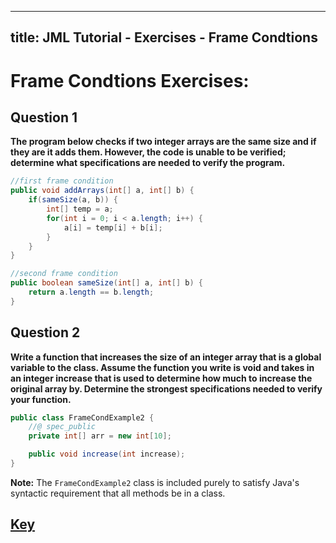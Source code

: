 
---
title: JML Tutorial - Exercises - Frame Condtions 
---
# Frame Condtions Exercises:
## **Question 1**
**The program below checks if two integer arrays are the same size and if they are it adds them. However, the code is unable to be verified; determine what specifications are needed to verify the program.**
```Java
//first frame condition
public void addArrays(int[] a, int[] b) {	
	if(sameSize(a, b)) {
		int[] temp = a;
		for(int i = 0; i < a.length; i++) {
			a[i] = temp[i] + b[i];
		}	
	}
}

//second frame condition 		
public boolean sameSize(int[] a, int[] b) {
	return a.length == b.length;
}
```
## **Question 2**
**Write a function that increases the size of an integer array that is a global variable to the class. Assume the function you write is void and takes in an integer increase that is used to determine how much to increase the original array by. Determine the strongest specifications needed to verify your function.**
```Java
public class FrameCondExample2 {
	//@ spec_public
	private int[] arr = new int[10];

  	public void increase(int increase);
}
```
**Note:** The `FrameCondExample2` class is included purely to satisfy Java's syntactic requirement that all methods be in a class.

## **[Key](FrameCondExKey.md)**
